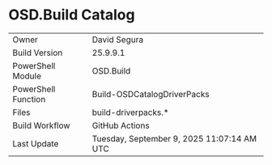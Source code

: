 ﻿# OSD.Build Catalog

| | |
|-|-|
| Owner | David Segura |
| Build Version | 25.9.9.1 |
| PowerShell Module | OSD.Build |
| PowerShell Function | Build-OSDCatalogDriverPacks |
| Files | build-driverpacks.* |
| Build Workflow | GitHub Actions |
| Last Update | Tuesday, September 9, 2025 11:07:14 AM UTC |
